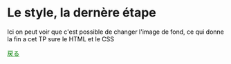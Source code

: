 <html>
<head>
<style>
body{
  background-image: url(http://getwallpapers.com/wallpaper/full/7/c/3/891456-free-download-ying-yang-background-1920x1080-large-resolution.jpg);
}
 p{
  color:black;
  }
 a{
  color:green;
  }
</style>
</head>
<body>
<h1> Le style, la dernère étape </h1>
  <p>Ici on peut voir que c'est possible de changer l'image de fond, ce qui donne la fin a cet TP sure le HTML et le CSS</p>
  <o><a href="https://favereaucami.github.io/index/"> 戻る
